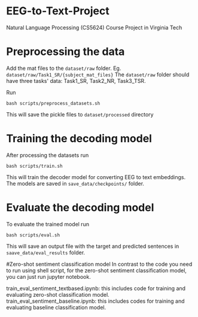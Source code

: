 # EEG-to-Text-Project
Natural Language Processing (CS5624) Course Project in Virginia Tech


# Preprocessing the data
Add the mat files to the ```dataset/raw``` folder. Eg. ```dataset/raw/Task1_SR/{subject_mat_files}```
The ```dataset/raw``` folder should have three tasks' data: Task1_SR, Task2_NR, Task3_TSR.

Run

```bash scripts/preprocess_datasets.sh```

This will save the pickle files to ```dataset/processed``` directory

# Training the decoding model
After processing the datasets run

```bash scripts/train.sh```

This will train the decoder model for converting EEG to text embeddings. The models are saved in ```save_data/checkpoints/``` folder.

# Evaluate the decoding model
To evaluate the trained model run

```bash scripts/eval.sh```

This will save an output file with the target and predicted sentences in ```saave_data/eval_results``` folder.


#Zero-shot sentiment classification model
In contrast to the code you need to run using shell script, for the zero-shot sentiment classification model, you can just run jupyter notebook.

train_eval_sentiment_textbased.ipynb: this includes code for training and evaluating zero-shot classification model.
train_eval_sentiment_baseline.ipynb: this includes codes for training and evaluating baseline classification model.
